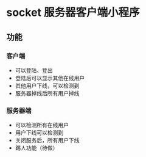 # socket 服务器客户端小程序

## 功能

### 客户端
* 可以登陆、登出
* 登陆后可以显示其他在线用户
* 其他用户下线，可以检测到
* 服务器掉线后所有用户掉线

### 服务器端
* 可以检测所有在线用户
* 用户下线可以检测到
* 关闭服务后，所有用户下线
* 踢人功能（待做）